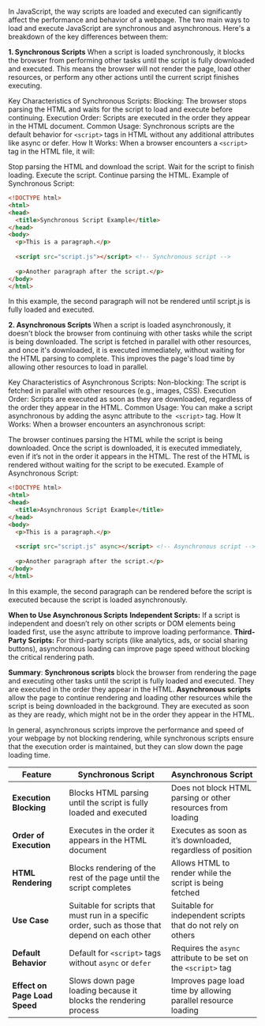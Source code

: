 In JavaScript, the way scripts are loaded and executed can significantly affect the performance and behavior of a webpage. The two main ways to load and execute JavaScript are synchronous and asynchronous. Here's a breakdown of the key differences between them:

**1. Synchronous Scripts**
When a script is loaded synchronously, it blocks the browser from performing other tasks until the script is fully downloaded and executed. This means the browser will not render the page, load other resources, or perform any other actions until the current script finishes executing.

Key Characteristics of Synchronous Scripts:
Blocking: The browser stops parsing the HTML and waits for the script to load and execute before continuing.
Execution Order: Scripts are executed in the order they appear in the HTML document.
Common Usage: Synchronous scripts are the default behavior for `<script>` tags in HTML without any additional attributes like async or defer.
How It Works:
When a browser encounters a `<script>` tag in the HTML file, it will:

Stop parsing the HTML and download the script.
Wait for the script to finish loading.
Execute the script.
Continue parsing the HTML.
Example of Synchronous Script:

```html
<!DOCTYPE html>
<html>
<head>
  <title>Synchronous Script Example</title>
</head>
<body>
  <p>This is a paragraph.</p>
  
  <script src="script.js"></script> <!-- Synchronous script -->
  
  <p>Another paragraph after the script.</p>
</body>
</html>
```
In this example, the second paragraph will not be rendered until script.js is fully loaded and executed.

**2. Asynchronous Scripts**
When a script is loaded asynchronously, it doesn't block the browser from continuing with other tasks while the script is being downloaded. The script is fetched in parallel with other resources, and once it's downloaded, it is executed immediately, without waiting for the HTML parsing to complete. This improves the page's load time by allowing other resources to load in parallel.

Key Characteristics of Asynchronous Scripts:
Non-blocking: The script is fetched in parallel with other resources (e.g., images, CSS).
Execution Order: Scripts are executed as soon as they are downloaded, regardless of the order they appear in the HTML.
Common Usage: You can make a script asynchronous by adding the async attribute to the` <script>` tag.
How It Works:
When a browser encounters an asynchronous script:

The browser continues parsing the HTML while the script is being downloaded.
Once the script is downloaded, it is executed immediately, even if it’s not in the order it appears in the HTML.
The rest of the HTML is rendered without waiting for the script to be executed.
Example of Asynchronous Script:


```html
<!DOCTYPE html>
<html>
<head>
  <title>Asynchronous Script Example</title>
</head>
<body>
  <p>This is a paragraph.</p>
  
  <script src="script.js" async></script> <!-- Asynchronous script -->
  
  <p>Another paragraph after the script.</p>
</body>
</html>
```
In this example, the second paragraph can be rendered before the script is executed because the script is loaded asynchronously.

**When to Use Asynchronous Scripts**
**Independent Scripts:** If a script is independent and doesn’t rely on other scripts or DOM elements being loaded first, use the async attribute to improve loading performance.
**Third-Party Scripts:** For third-party scripts (like analytics, ads, or social sharing buttons), asynchronous loading can improve page speed without blocking the critical rendering path.

**Summary**:
**Synchronous scripts** block the browser from rendering the page and executing other tasks until the script is fully loaded and executed. They are executed in the order they appear in the HTML.
**Asynchronous scripts** allow the page to continue rendering and loading other resources while the script is being downloaded in the background. They are executed as soon as they are ready, which might not be in the order they appear in the HTML.


In general, asynchronous scripts improve the performance and speed of your webpage by not blocking rendering, while synchronous scripts ensure that the execution order is maintained, but they can slow down the page loading time.


| **Feature**                     | **Synchronous Script**                                         | **Asynchronous Script**                                           |
|----------------------------------|---------------------------------------------------------------|-------------------------------------------------------------------|
| **Execution Blocking**           | Blocks HTML parsing until the script is fully loaded and executed | Does not block HTML parsing or other resources from loading       |
| **Order of Execution**           | Executes in the order it appears in the HTML document         | Executes as soon as it’s downloaded, regardless of position       |
| **HTML Rendering**               | Blocks rendering of the rest of the page until the script completes | Allows HTML to render while the script is being fetched          |
| **Use Case**                     | Suitable for scripts that must run in a specific order, such as those that depend on each other | Suitable for independent scripts that do not rely on others      |
| **Default Behavior**             | Default for `<script>` tags without `async` or `defer`         | Requires the `async` attribute to be set on the `<script>` tag   |
| **Effect on Page Load Speed**    | Slows down page loading because it blocks the rendering process | Improves page load time by allowing parallel resource loading    |




